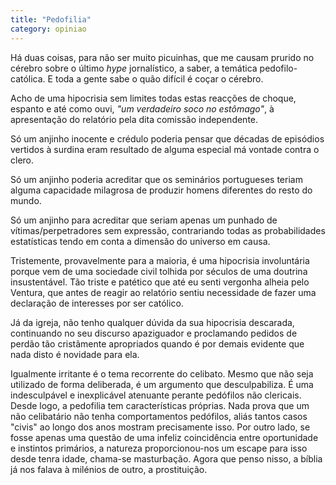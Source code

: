 ```yaml
---
title: "Pedofilia"
category: opiniao
---
```


Há duas coisas, para não ser muito picuinhas, que me causam prurido no cérebro sobre o último *hype* jornalístico, a saber, a temática pedofilo-católica. E toda a gente sabe o quão difícil é coçar o cérebro.

Acho de uma hipocrisia sem limites todas estas reacções de choque, espanto e até como ouvi, *"um verdadeiro soco no estômago"*, à apresentação do relatório pela dita comissão independente.

Só um anjinho inocente e crédulo poderia pensar que décadas de episódios vertidos à surdina eram resultado de alguma especial má vontade contra o clero.

Só um anjinho poderia acreditar que os seminários portugueses teriam alguma capacidade milagrosa de produzir homens diferentes do resto do mundo.

Só um anjinho para acreditar que seriam apenas um punhado de vítimas/perpetradores sem expressão, contrariando todas as probabilidades estatísticas tendo em conta a dimensão do universo em causa.

Tristemente, provavelmente para a maioria, é uma hipocrisia involuntária porque vem de uma sociedade civil tolhida por séculos de uma doutrina insustentável. Tão triste e patético que até eu senti vergonha alheia pelo Ventura, que antes de reagir ao relatório sentiu necessidade de fazer uma declaração de interesses por ser católico.

Já da igreja, não tenho qualquer dúvida da sua hipocrisia descarada, continuando no seu discurso apaziguador e proclamando pedidos de perdão tão cristãmente apropriados quando é por demais evidente que nada disto é novidade para ela.

Igualmente irritante é o tema recorrente do celibato. Mesmo que não seja utilizado de forma deliberada, é um argumento que desculpabiliza. É uma indesculpável e inexplicável atenuante perante pedófilos não clericais.
Desde logo, a pedofilia tem características próprias. Nada prova que um não celibatário não tenha comportamentos pedófilos, aliás tantos casos "civis" ao longo dos anos mostram precisamente isso.
Por outro lado, se fosse apenas uma questão de uma infeliz coincidência entre oportunidade e instintos primários, a natureza proporcionou-nos um escape para isso desde tenra idade, chama-se masturbação. Agora que penso nisso, a bíblia já nos falava à milénios de outro, a prostituição.

